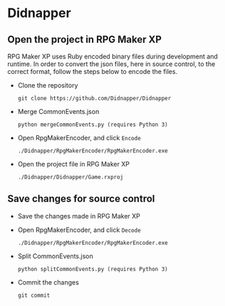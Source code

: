 # Didnapper

## Open the project in RPG Maker XP

RPG Maker XP uses Ruby encoded binary files during development and runtime. In order to convert the json files, here in source control, to the correct format, follow the steps below to encode the files.

* Clone the repository

   `git clone https://github.com/Didnapper/Didnapper`
* Merge CommonEvents.json

   `python mergeCommonEvents.py (requires Python 3)`
* Open RpgMakerEncoder, and click `Encode`

   `./Didnapper/RpgMakerEncoder/RpgMakerEncoder.exe`
* Open the project file in RPG Maker XP

   `./Didnapper/Didnapper/Game.rxproj`

## Save changes for source control

* Save the changes made in RPG Maker XP
* Open RpgMakerEncoder, and click `Decode`

   `./Didnapper/RpgMakerEncoder/RpgMakerEncoder.exe`
* Split CommonEvents.json

   `python splitCommonEvents.py (requires Python 3)`
* Commit the changes

   `git commit`
